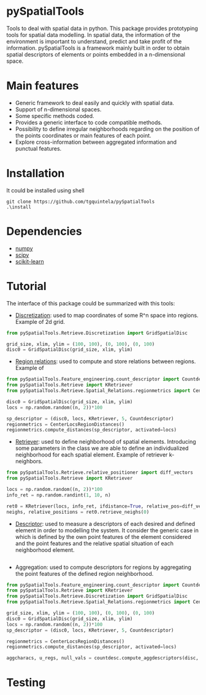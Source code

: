 # pySpatialTools
Tools to deal with spatial data in python. This package provides prototyping tools for spatial data modelling.
In spatial data, the information of the environment is important to understand, predict and take profit of the information.
pySpatialTools is a framework mainly built in order to obtain spatial descriptors of elements or points embedded in a n-dimensional space.



# Main features
* Generic framework to deal easily and quickly with spatial data.
* Support of n-dimensional spaces.
* Some specific methods coded.
* Provides a generic interface to code compatible methods.
* Possibility to define irregular neighborhoods regarding on the position of the points coordinates or main features of each point.
* Explore cross-information between aggregated information and punctual features.


# Installation

It could be installed using shell
```shell
git clone https://github.com/tgquintela/pySpatialTools
.\install
```

# Dependencies
* [numpy](http://www.numpy.org/)
* [scipy](https://www.scipy.org/)
* [scikit-learn](http://scikit-learn.org/stable/)

# Tutorial

The interface of this package could be summarized with this tools:

* [Discretization](https://github.com/tgquintela/pySpatialTools/blob/master/pySpatialTools/Retrieve/Discretization/__init__.py): used to map coordinates of some R^n space into regions.
Example of 2d grid.

```python
from pySpatialTools.Retrieve.Discretization import GridSpatialDisc

grid_size, xlim, ylim = (100, 100), (0, 100), (0, 100)
disc0 = GridSpatialDisc(grid_size, xlim, ylim)
```

* [Region relations](https://github.com/tgquintela/pySpatialTools/blob/master/pySpatialTools/Retrieve/Spatial_Relations/__init__.py): used to compute and store relations between regions.
Example of 

```python
from pySpatialTools.Feature_engineering.count_descriptor import Countdescriptor
from pySpatialTools.Retrieve import KRetriever
from pySpatialTools.Retrieve.Spatial_Relations.regionmetrics import CenterLocsRegionDistances

disc0 = GridSpatialDisc(grid_size, xlim, ylim)
locs = np.random.random((n, 2))*100

sp_descriptor = (disc0, locs, KRetriever, 5, Countdescriptor)
regionmetrics = CenterLocsRegionDistances()
regionmetrics.compute_distances(sp_descriptor, activated=locs)

```

* [Retriever](https://github.com/tgquintela/pySpatialTools/blob/master/pySpatialTools/Retrieve/retrievers.py): used to define neighborhood of spatial elements. Introducing some parameters in the class we are able to define an individualized neighborhood for each spatial element.
Example of retriever k-neighbors.

```python
from pySpatialTools.Retrieve.relative_positioner import diff_vectors
from pySpatialTools.Retrieve import KRetriever

locs = np.random.random((n, 2))*100
info_ret = np.random.randint(1, 10, n)

ret0 = KRetriever(locs, info_ret, ifdistance=True, relative_pos=diff_vectors)
neighs, relative_positions = ret0.retrieve_neighs(0)

```

* [Descriptor](https://github.com/tgquintela/pySpatialTools/blob/master/pySpatialTools/Feature_engineering/descriptormodel.py#L11): used to measure a descriptors of each desired and defined element in order to modelling the system.
It consider the generic case in which is defined by the own point features of the element considered and the point features and the relative
spatial situation of each neighborhood element.

```python

```

* Aggregation: used to compute descriptors for regions by aggregating the point features of the defined region neighborhood.

```python
from pySpatialTools.Feature_engineering.count_descriptor import Countdescriptor
from pySpatialTools.Retrieve import KRetriever
from pySpatialTools.Retrieve.Discretization import GridSpatialDisc
from pySpatialTools.Retrieve.Spatial_Relations.regionmetrics import CenterLocsRegionDistances

grid_size, xlim, ylim = (100, 100), (0, 100), (0, 100)
disc0 = GridSpatialDisc(grid_size, xlim, ylim)
locs = np.random.random((n, 2))*100
sp_descriptor = (disc0, locs, KRetriever, 5, Countdescriptor)

regionmetrics = CenterLocsRegionDistances()
regionmetrics.compute_distances(sp_descriptor, activated=locs)

aggcharacs, u_regs, null_vals = countdesc.compute_aggdescriptors(disc, regionmetrics, locs)
```

# Testing





